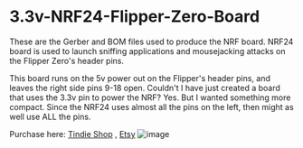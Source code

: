 # 3.3v-NRF24-Flipper-Zero-Board
These are the Gerber and BOM files used to produce the NRF board. NRF24 board is used to launch sniffing applications and mousejacking attacks on the Flipper Zero's header pins. 

This board runs on the 5v power out on the Flipper's header pins, and leaves the right side pins 9-18 open. Couldn't I have just created a board that uses the 3.3v pin to power the NRF? Yes. But I wanted something more compact. Since the NRF24 uses almost all the pins on the left, then might as well use ALL the pins. 


Purchase here: [Tindie Shop](https://www.tindie.com/products/sleeprene/33v-nrf24-flipper-zero-board/) , [Etsy](https://www.etsy.com/listing/1442340109/nrf24-33v-flipper-zero-board)
![image](https://user-images.githubusercontent.com/73550597/226121731-a798f2ee-2466-4b9b-b7ce-94e480229d45.png)
